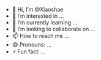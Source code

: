 - 👋 Hi, I’m @Xiaoshae
- 👀 I’m interested in ...
- 🌱 I’m currently learning ...
- 💞️ I’m looking to collaborate on ...
- 📫 How to reach me ...
- 😄 Pronouns: ...
- ⚡ Fun fact: ...

<!---
Xiaoshae/Xiaoshae is a ✨ special ✨ repository because its `README.md` (this file) appears on your GitHub profile.
You can click the Preview link to take a look at your changes.
--->
